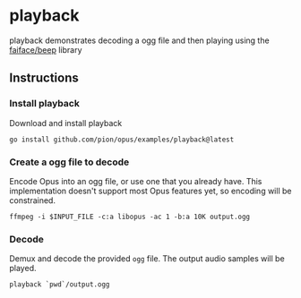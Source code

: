 # playback
playback demonstrates decoding a ogg file and then playing using the [faiface/beep](github.com/faiface/beep) library

## Instructions
### Install playback
Download and install playback

```
go install github.com/pion/opus/examples/playback@latest
```

### Create a ogg file to decode
Encode Opus into an ogg file, or use one that you already have. This implementation doesn't
support most Opus features yet, so encoding will be constrained.

```
ffmpeg -i $INPUT_FILE -c:a libopus -ac 1 -b:a 10K output.ogg
```

### Decode
Demux and decode the provided `ogg` file. The output audio samples will be played.

```
playback `pwd`/output.ogg
```
